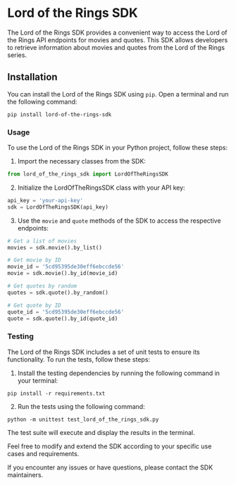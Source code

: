 # Lord of the Rings SDK

The Lord of the Rings SDK provides a convenient way to access the Lord of the Rings API endpoints for movies and quotes. This SDK allows developers to retrieve information about movies and quotes from the Lord of the Rings series.

## Installation

You can install the Lord of the Rings SDK using `pip`. Open a terminal and run the following command:

```shell
pip install lord-of-the-rings-sdk
```

### Usage

To use the Lord of the Rings SDK in your Python project, follow these steps:

1. Import the necessary classes from the SDK:

```python
from lord_of_the_rings_sdk import LordOfTheRingsSDK
```

2. Initialize the LordOfTheRingsSDK class with your API key:

```python
api_key = 'your-api-key'
sdk = LordOfTheRingsSDK(api_key)
```

3. Use the `movie` and `quote` methods of the SDK to access the respective endpoints:

```python
# Get a list of movies
movies = sdk.movie().by_list()

# Get movie by ID
movie_id = '5cd95395de30eff6ebccde56'
movie = sdk.movie().by_id(movie_id)

# Get quotes by random
quotes = sdk.quote().by_random()

# Get quote by ID
quote_id = '5cd95395de30eff6ebccde56'
quote = sdk.quote().by_id(quote_id)
```

### Testing

The Lord of the Rings SDK includes a set of unit tests to ensure its functionality. To run the tests, follow these steps:

1. Install the testing dependencies by running the following command in your terminal:

```shell
pip install -r requirements.txt
```

2. Run the tests using the following command:

```shell
python -m unittest test_lord_of_the_rings_sdk.py
```

The test suite will execute and display the results in the terminal.

Feel free to modify and extend the SDK according to your specific use cases and requirements.

If you encounter any issues or have questions, please contact the SDK maintainers.
